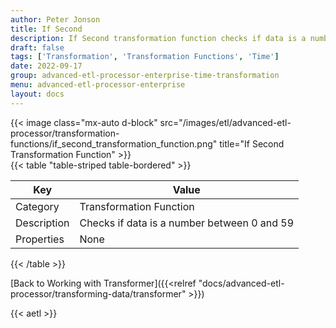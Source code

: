 ```yaml
---
author: Peter Jonson
title: If Second
description: If Second transformation function checks if data is a number between 0 and 59
draft: false
tags: ['Transformation', 'Transformation Functions', 'Time']
date: 2022-09-17
group: advanced-etl-processor-enterprise-time-transformation
menu: advanced-etl-processor-enterprise
layout: docs
---
```


{{< image class="mx-auto d-block"  src="/images/etl/advanced-etl-processor/transformation-functions/if_second_transformation_function.png" title="If Second Transformation Function" >}}
\
{{< table "table-striped table-bordered" >}}

| Key         | Value                                       |
| ----------- | ------------------------------------------- |
| Category    | Transformation Function                     |
| Description | Checks if data is a number between 0 and 59 |
| Properties  | None                                        |

{{< /table >}}

[Back to Working with Transformer]({{<relref "docs/advanced-etl-processor/transforming-data/transformer" >}})

{{< aetl >}}
